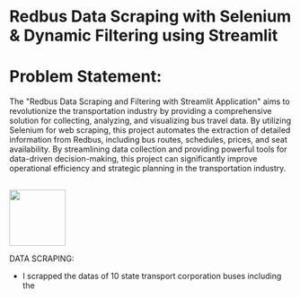 # Redbus Data Scraping with Selenium & Dynamic Filtering using Streamlit

# Problem Statement:
The "Redbus Data Scraping and Filtering with Streamlit Application" aims to revolutionize the transportation industry by providing a comprehensive solution for collecting, analyzing, and visualizing bus travel data. By utilizing Selenium for web scraping, this project automates the extraction of detailed information from Redbus, including bus routes, schedules, prices, and seat availability. By streamlining data collection and providing powerful tools for data-driven decision-making, this project can significantly improve operational efficiency and strategic planning in the transportation industry.

## <p align="left">
  <img src="https://github.com/user-attachments/assets/78139eea-d1fe-458c-945c-14c716c739db" width ='100'></p> DATA SCRAPING:
  * I scrapped the datas of 10 state transport corporation buses including the 
